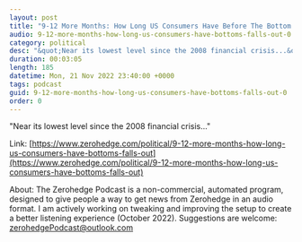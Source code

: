 ```yaml
---
layout: post
title: "9-12 More Months: How Long US Consumers Have Before The Bottom Falls Out"
audio: 9-12-more-months-how-long-us-consumers-have-bottoms-falls-out-0
category: political
desc: "&quot;Near its lowest level since the 2008 financial crisis...&quot;"
duration: 00:03:05
length: 185
datetime: Mon, 21 Nov 2022 23:40:00 +0000
tags: podcast
guid: 9-12-more-months-how-long-us-consumers-have-bottoms-falls-out-0
order: 0
---
```

&quot;Near its lowest level since the 2008 financial crisis...&quot;

Link: [https://www.zerohedge.com/political/9-12-more-months-how-long-us-consumers-have-bottoms-falls-out](https://www.zerohedge.com/political/9-12-more-months-how-long-us-consumers-have-bottoms-falls-out)

About: The Zerohedge Podcast is a non-commercial, automated program, designed to give people a way to get news from Zerohedge in an audio format.  I am actively working on tweaking and improving the setup to create a better listening experience (October 2022).  Suggestions are welcome: [zerohedgePodcast@outlook.com](mailto:zerohedgePodcast@outlook.com)
